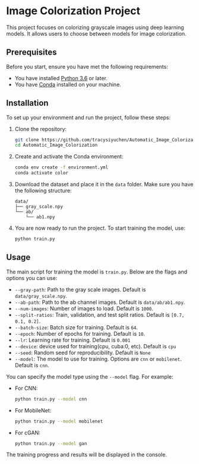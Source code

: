 # Image Colorization Project

This project focuses on colorizing grayscale images using deep learning models. It allows users to choose between models for image colorization.

## Prerequisites

Before you start, ensure you have met the following requirements:

- You have installed [Python 3.6](https://www.python.org/) or later.
- You have [Conda](https://www.anaconda.com/products/individual) installed on your machine.

## Installation

To set up your environment and run the project, follow these steps:

1. Clone the repository:
   ```sh
   git clone https://github.com/tracysiyuchen/Automatic_Image_Colorization.git
   cd Automatic_Image_Colorization
   ```

2. Create and activate the Conda environment:
   ```sh
   conda env create -f environment.yml
   conda activate color
   ```

3. Download the dataset and place it in the `data` folder. Make sure you have the following structure:
   ```plaintext
   data/
   ├── gray_scale.npy
   └── ab/
       └── ab1.npy
   ```

4. You are now ready to run the project. To start training the model, use:
   ```sh
   python train.py
   ```


## Usage
The main script for training the model is `train.py`. Below are the flags and options you can use:

- `--gray-path`: Path to the gray scale images. Default is `data/gray_scale.npy`.
- `--ab-path`: Path to the ab channel images. Default is `data/ab/ab1.npy`.
- `--num-images`: Number of images to load. Default is `1000`.
- `--split-ratios`: Train, validation, and test split ratios. Default is `[0.7, 0.1, 0.2]`.
- `--batch-size`: Batch size for training. Default is `64`.
- `--epoch`: Number of epochs for training. Default is `10`. 
- `--lr`: Learning rate for training. Default is `0.001`
- `--device`: device used for training(cpu, cuba:0, etc). Default is  `cpu`  
- `--seed`: Random seed for reproducibility. Default is  `None`  
- `--model`: The model to use for training. Options are `cnn` or `mobilenet`. Default is `cnn`.

You can specify the model type using the `--model` flag. For example:
- For CNN: 
  ```sh
  python train.py --model cnn
  ```
- For MobileNet: 
  ```sh
  python train.py --model mobilenet
  ```
- For cGAN:
  ```sh
  python train.py --model gan
  ```

The training progress and results will be displayed in the console.
